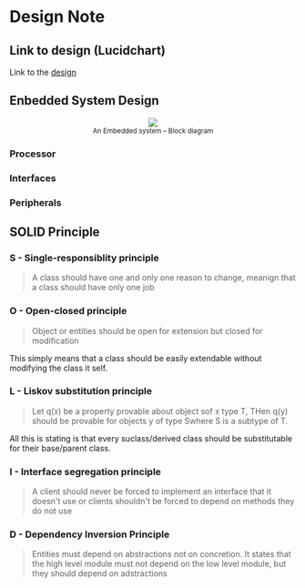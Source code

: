 # Design Note

## Link to design (Lucidchart)
Link to the [design](https://app.lucidchart.com/invitations/accept/cd63f42a-2cf3-4476-bde3-46244447058b)


## Enbedded System Design

<div align="center">
    <img src="https://cdn.openlabpro.com/wp-content/uploads/2016/10/Embedded-system-block-diagram.png" />
	<br>
    <sup>An Embedded system – Block diagram</sub>
</div>

### Processor

### Interfaces

### Peripherals

## SOLID Principle
### S - Single-responsiblity principle
> A class should have one and only one reason to change, meanign that a class should have only one job

### O - Open-closed principle
> Object or entities should be open for extension but closed for modification

This simply means that a class should be easily extendable without modifying the class it self.

### L - Liskov substitution principle
> Let q(x) be a property provable about object sof x type T, THen q(y) should be provable for objects y of type Swhere S is a subtype of T.

All this is stating is that every suclass/derived class should be substitutable for their base/parent class.

### I - Interface segregation principle
> A client should never be forced to implement an interface that it doesn't use or clients shouldn't be forced to depend on methods they do not use

### D - Dependency Inversion Principle
> Entities must depend on abstractions not on concretion. It states that the high level module must not depend on the low level module, but they should depend on adstractions

